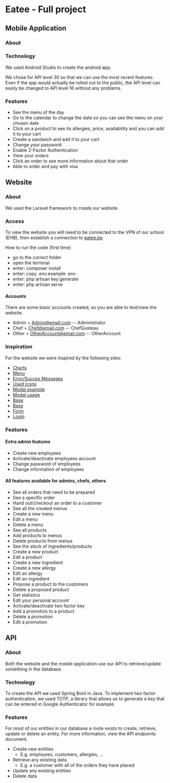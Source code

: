 # Eatee - Full project
## Mobile Application
### About

### Technology
We used Android Studio to create the android app.

We chose for API level 30 so that we can use the most recent features. Even if the app would actually be rolled out to the public, the API level can easily be changed to API level 16 without any problems.

### Features
- See the menu of the day
- Go to the calendar to change the date so you can see the menu on your chosen date
- Click on a product to see its allergies, price, availability and you can add it to your cart
- Create a sandwich and add it to your cart
- Change your password
- Enable 2-Factor Authentication
- View your orders
- Click an order to see more information about that order
- Able to order and pay with visa


## Website
### About
We used the Laravel framework to create our website.

### Access
To view the website you will need to be connected to the VPN of our school (EHB), then establish a connection to [eatee.be](eatee.be).

How to run the code (first time)
- go to the correct folder
- open the terminal
- enter: composer install
- enter: copy .env.example .env
- enter: php artisan key:generate
- enter: php artisan serve

#### Accounts
There are some basic accounts created, so you are able to test/view the website.
- Admin = Admin@email.com -- Administrator
- Chef = Chef@email.com -- ChefGusteau
- Other = OtherAccount@email.com -- OtherAccount

### Inspiration
For the website we were inspired by the following sites:

- [Charts](https://www.chartjs.org/docs/latest/)
- [Menu](https://tailwindcomponents.com/component/list)
- [Error/Succes Messages](https://tailwindcomponents.com/component/alert-messages)
- [Used Icons](https://heroicons.com/)
- [Modal example](https://www.tailwindtoolbox.com/components/modal)
- [Modal usage](https://www.w3schools.com/howto/howto_css_delete_modal.asp)
- [Base](https://dashboard-tailwindcomponents.netlify.app/forms/?)
- [Base](https://tailwindcomponents.com/component/dashboard-template)
- [Form](https://tailwindcomponents.com/component/form-grid)
- [Login](https://tailwindcomponents.com/component/sign-in-form-1)

### Features
#### Extra admin features
- Create new employees
- Activate/deactivate employees account
- Change password of employees
- Change information of employees

#### All features available for admins, chefs, others
- See all orders that need to be prepared
- See a specific order
- Hand out/checkout an order to a customer
- See all the created menus
- Create a new menu
- Edit a menu
- Delete a menu
- See all products
- Add products to menus
- Delete products from menus
- See the stock of ingredients/products
- Create a new product
- Edit a product
- Create a new ingredient
- Create a new allergy
- Edit an allergy
- Edit an ingredient
- Propose a product to the customers
- Delete a proposed product
- Get statistics
- Edit your personal account
- Activate/deactivate two factor key
- Add a promotion to a product
- Delete a promotion
- Edit a promotion


## API
### About
Both the website and the mobile application use our API to retrieve/update something in the database.

### Technology
To create the API we used Spring Boot in Java. 
To implement two factor authentication, we used TOTP, a library that allows us to generate a key that can be entered in Google Authenticator for example.

### Features
For most of our entities in our database a route exists to create, retrieve, update or delete an entity. For more information, view the API endpoints document.
- Create new entities 
  - E.g. employees, customers, allergies, ...
- Retrieve any existing data
  - E.g. a customer with all of the orders they have placed
- Update any existing entities
- Delete data

